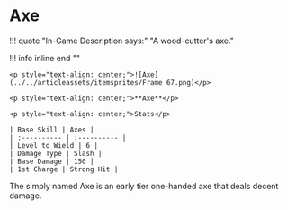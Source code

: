 # **Axe**

!!! quote "In-Game Description says:"
    "A wood-cutter's axe."

!!! info inline end ""

    <p style="text-align: center;">![Axe](../../articleassets/itemsprites/Frame 67.png)</p>

    <p style="text-align: center;">**Axe**</p>

    <p style="text-align: center;">Stats</p>

    | Base Skill | Axes |
    | :---------- | :---------- |
    | Level to Wield | 6 |
    | Damage Type | Slash |
    | Base Damage | 150 |
    | 1st Charge | Strong Hit |

The simply named Axe is an early tier one-handed axe that deals decent damage.